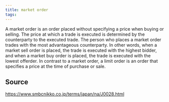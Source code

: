 ```yaml
---
title: market order
tags: 
---
```


A market order is an order placed without specifying a price when buying or selling. The price at which a trade is executed is determined by the counterparty to the executed trade. The person who places a market order trades with the most advantageous counterparty. In other words, when a market sell order is placed, the trade is executed with the highest bidder, and when a market buy order is placed, the trade is executed with the lowest offerder. In contrast to a market order, a limit order is an order that specifies a price at the time of purchase or sale.

## Source
https://www.smbcnikko.co.jp/terms/japan/na/J0028.html